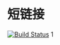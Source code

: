 # 短链接
 
 [![Build Status](https://travis-ci.org/pojianbing/ShortUrl.svg?branch=master)](https://travis-ci.org/pojianbing/ShortUrl)
1
